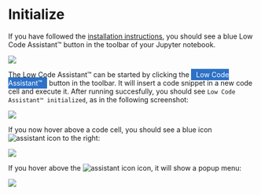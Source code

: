 # Initialize

If you have followed the [installation instructions](./install.md), you should see a blue <span class="blue-button">Low Code Assistant™</span> button in the toolbar of your Jupyter notebook.

<img class="screenshot" src="../../screenshots/lca-toolbar-button.png">

The Low Code Assistant™ can be started by clicking the <span style="background-color: #2D71C7; color: white; padding: 3px 10px 3px 10px">Low Code Assistant™</span> button in the toolbar. It will insert a code snippet in a new code cell and execute it. After running succesfully, you should see `Low Code Assistant™ initialized`, as in the following screenshot:

<img class="screenshot" src="../../screenshots/lca-toolbar-button-code.png">

If you now hover above a code cell, you should see a blue icon  <img alt="assistant icon" class="assistant-icon" src="../../screenshots/general/assistant-icon.png"> to the right:

<img class="screenshot" src="../../screenshots/lca-icon.png">

If you hover above the  <img alt="assistant icon" class="assistant-icon" src="../../screenshots/general/assistant-icon.png"> icon, it will show a popup menu:

<img class="screenshot" src="../../screenshots/lca-icon-hover-menu.png">